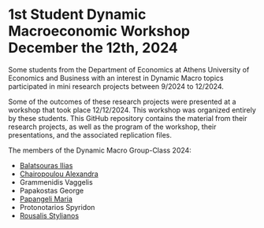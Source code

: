 # 1st Student Dynamic Macroeconomic Workshop December the 12th, 2024

Some students from the Department of Economics at Athens University of Economics and Business with an interest in Dynamic Macro topics participated in mini research projects between 9/2024 to 12/2024.

Some of the outcomes of these research projects were presented at a workshop that took place 12/12/2024. This workshop was organized entirely by these students.
This GitHub repository contains the material from their research projects, as well as the program of the workshop, their presentations, and the associated replication files.

The members of the Dynamic Macro Group-Class 2024:

- [Balatsouras Ilias](https://www.linkedin.com/in/balatsourasilias?lipi=urn%3Ali%3Apage%3Ad_flagship3_profile_view_base_contact_details%3BSweSh38%2BQn%2BGw9hHk9D%2Fcg%3D%3D)
- [Chairopoulou Alexandra](https://www.linkedin.com/in/alexandra-chairopoulou-577a79328?lipi=urn%3Ali%3Apage%3Ad_flagship3_profile_view_base_contact_details%3BqftvkbwrTIetkKArjHwz3Q%3D%3D)
- Grammenidis Vaggelis
- Papakostas George
- [Papangeli Maria](https://www.linkedin.com/in/maria-papangeli-5b9850327?lipi=urn%3Ali%3Apage%3Ad_flagship3_profile_view_base_contact_details%3B9uiFYIo4RfW6Hf56sopCLA%3D%3D)
- Protonotarios Spyridon
- [Rousalis Stylianos](https://www.linkedin.com/in/stylianos-rousalis-15ba4b255?lipi=urn%3Ali%3Apage%3Ad_flagship3_profile_view_base_contact_details%3Bodd8RTMDROygH0UcTLUbrA%3D%3D)
